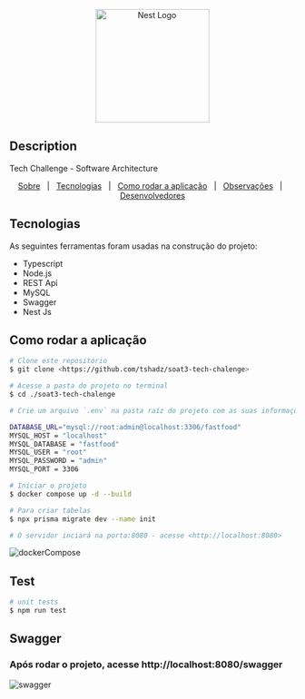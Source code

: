 <p align="center">
  <a href="http://nestjs.com/" target="blank"><img src="https://nestjs.com/img/logo-small.svg" width="200" alt="Nest Logo" /></a>
</p>

[circleci-image]: https://img.shields.io/circleci/build/github/nestjs/nest/master?token=abc123def456
[circleci-url]: https://circleci.com/gh/nestjs/nest

## Description

Tech Challenge - Software Architecture

<p align="center">
  <a href="#sobre">Sobre</a> &#xa0; | &#xa0; 
  <a href="#tecnologias">Tecnologias</a> &#xa0; | &#xa0;
  <a href="#running">Como rodar a aplicação</a> &#xa0; | &#xa0;
  <a href="#observacoes">Observações</a> &#xa0; | &#xa0;
  <a href="#desenvolvedores">Desenvolvedores</a>
</p>

<h2 id="tecnologias"> Tecnologias </h2>

As seguintes ferramentas foram usadas na construção do projeto:

* Typescript
* Node.js
* REST Api
* MySQL
* Swagger
* Nest Js


<h2 id="running"> Como rodar a aplicação </h2>

```bash
# Clone este repositório
$ git clone <https://github.com/tshadz/soat3-tech-chalenge>

# Acesse a pasta do projeto no terminal
$ cd ./soat3-tech-chalenge

# Crie um arquivo `.env` na pasta raíz do projeto com as suas informações:

DATABASE_URL="mysql://root:admin@localhost:3306/fastfood"
MYSQL_HOST = "localhost"
MYSQL_DATABASE = "fastfood"
MYSQL_USER = "root"
MYSQL_PASSWORD = "admin"
MYSQL_PORT = 3306

# Iniciar o projeto
$ docker compose up -d --build

# Para criar tabelas
$ npx prisma migrate dev --name init

# O servidor inciará na porta:8080 - acesse <http://localhost:8080>
```
![dockerCompose](https://github.com/tshadz/soat3-tech-chalenge/assets/80704054/18828d04-7168-4559-8d33-02ac7e312971)

## Test

```bash
# unit tests
$ npm run test

```

## Swagger


### Após rodar o projeto, acesse http://localhost:8080/swagger
![swagger](https://github.com/tshadz/soat3-tech-chalenge/assets/80704054/4b2a2743-116a-4eac-9e41-5503a90cd132)

